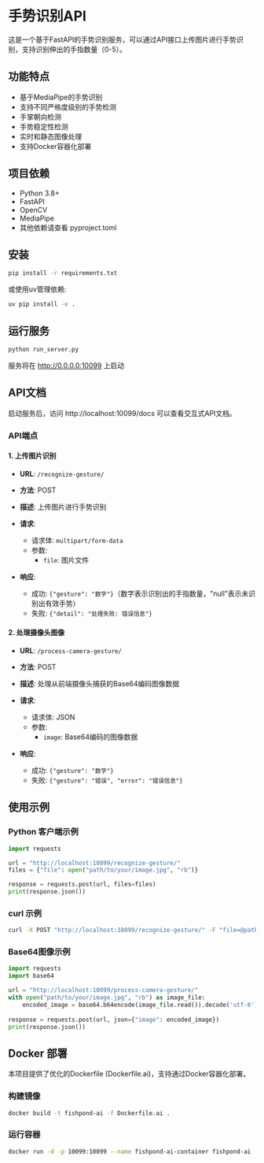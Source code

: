 # 手势识别API

这是一个基于FastAPI的手势识别服务，可以通过API接口上传图片进行手势识别，支持识别伸出的手指数量（0-5）。

## 功能特点

- 基于MediaPipe的手势识别
- 支持不同严格度级别的手势检测
- 手掌朝向检测
- 手势稳定性检测
- 实时和静态图像处理
- 支持Docker容器化部署

## 项目依赖

- Python 3.8+
- FastAPI
- OpenCV
- MediaPipe
- 其他依赖请查看 pyproject.toml

## 安装

```bash
pip install -r requirements.txt
```

或使用uv管理依赖:

```bash
uv pip install -e .
```

## 运行服务

```bash
python run_server.py
```

服务将在 http://0.0.0.0:10099 上启动

## API文档

启动服务后，访问 http://localhost:10099/docs 可以查看交互式API文档。

### API端点

#### 1. 上传图片识别

- **URL**: `/recognize-gesture/`
- **方法**: POST
- **描述**: 上传图片进行手势识别
- **请求**:
  - 请求体: `multipart/form-data`
  - 参数:
    - `file`: 图片文件

- **响应**:
  - 成功: `{"gesture": "数字"}`（数字表示识别出的手指数量，"null"表示未识别出有效手势）
  - 失败: `{"detail": "处理失败: 错误信息"}`

#### 2. 处理摄像头图像

- **URL**: `/process-camera-gesture/`
- **方法**: POST
- **描述**: 处理从前端摄像头捕获的Base64编码图像数据
- **请求**:
  - 请求体: JSON
  - 参数:
    - `image`: Base64编码的图像数据

- **响应**:
  - 成功: `{"gesture": "数字"}`
  - 失败: `{"gesture": "错误", "error": "错误信息"}`

## 使用示例

### Python 客户端示例

```python
import requests

url = "http://localhost:10099/recognize-gesture/"
files = {"file": open("path/to/your/image.jpg", "rb")}

response = requests.post(url, files=files)
print(response.json())
```

### curl 示例

```bash
curl -X POST "http://localhost:10099/recognize-gesture/" -F "file=@path/to/your/image.jpg"
```

### Base64图像示例

```python
import requests
import base64

url = "http://localhost:10099/process-camera-gesture/"
with open("path/to/your/image.jpg", "rb") as image_file:
    encoded_image = base64.b64encode(image_file.read()).decode('utf-8')
    
response = requests.post(url, json={"image": encoded_image})
print(response.json())
```

## Docker 部署

本项目提供了优化的Dockerfile (Dockerfile.ai)，支持通过Docker容器化部署。

### 构建镜像

```bash
docker build -t fishpond-ai -f Dockerfile.ai .
```

### 运行容器

```bash
docker run -d -p 10099:10099 --name fishpond-ai-container fishpond-ai
```
